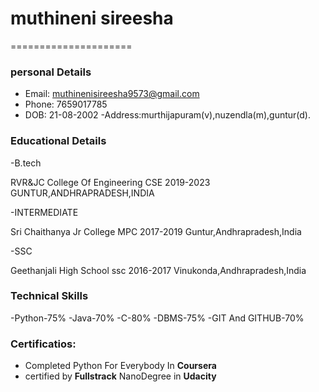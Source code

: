 # muthineni sireesha
=====================
### personal Details
- Email: muthinenisireesha9573@gmail.com
- Phone: 7659017785
- DOB: 21-08-2002
-Address:murthijapuram(v),nuzendla(m),guntur(d). 

### Educational Details
-B.tech

  RVR&JC College Of Engineering
  CSE
  2019-2023
 GUNTUR,ANDHRAPRADESH,INDIA
 
-INTERMEDIATE

  Sri Chaithanya Jr College
  MPC
  2017-2019
  Guntur,Andhrapradesh,India
  
-SSC

  Geethanjali High School
  ssc
  2016-2017
  Vinukonda,Andhrapradesh,India
  
  ### Technical Skills
  -Python-75%
  -Java-70%
  -C-80%
  -DBMS-75%
  -GIT And GITHUB-70%
  
  ### Certificatios:
   - Completed Python For Everybody In **Coursera**
   - certified by **Fullstrack** NanoDegree in **Udacity**
  
  
